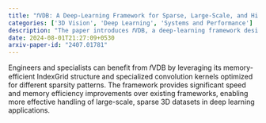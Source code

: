 ```yaml
---
title: "𝑓VDB: A Deep-Learning Framework for Sparse, Large-Scale, and High-Performance Spatial Intelligence"
categories: ['3D Vision', 'Deep Learning', 'Systems and Performance']
description: "The paper introduces 𝑓VDB, a deep-learning framework designed to handle large-scale, sparse 3D data efficiently. It focuses on the IndexGrid structure and specialized GPU-accelerated operators for tasks like convolution, ray tracing, and sampling."
date: 2024-08-01T21:27:09+0530
arxiv-paper-id: "2407.01781"
---
```

Engineers and specialists can benefit from 𝑓VDB by leveraging its memory-efficient IndexGrid structure and specialized convolution kernels optimized for different sparsity patterns. The framework provides significant speed and memory efficiency improvements over existing frameworks, enabling more effective handling of large-scale, sparse 3D datasets in deep learning applications.

